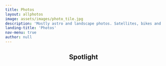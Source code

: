 ```yaml
---
title: Photos
layout: allphotos
image: assets/images/photo_tile.jpg
description: 'Mostly astro and landscape photos. Satellites, bikes and other animals<br /> might occasionally photobomb the images.'
landing-title: 'Photos'
nav-menu: true
author: null
---
```


<!-- One -->
<section id="one">
        <div class="inner">
                <header class="major">
                        <h2>Spotlight</h2>
                </header>
                <p></p>
        </div>
</section>

